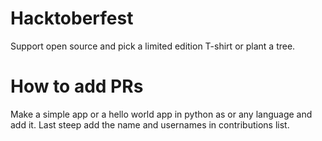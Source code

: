 # Hacktoberfest
Support open source and pick a limited edition T-shirt or plant a tree.

# How to add PRs
Make a simple app or a hello world app in python as or any language and add it.
Last steep add the name and usernames in contributions  list.
